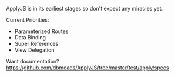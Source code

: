 ApplyJS is in its earliest stages so don't expect any miracles yet.

Current Priorities:

- Parameterized Routes
- Data Binding
- Super References
- View Delegation

Want documentation? https://github.com/dbmeads/ApplyJS/tree/master/test/apply/specs

